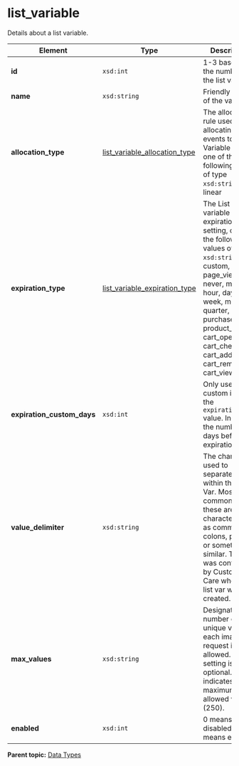 # list_variable

Details about a list variable.

|Element|Type|Description|
|-------|----|-----------|
|**id** |`xsd:int` | 1-3 based on the number of the list variable. |
|**name** |`xsd:string` | Friendly name of the variable. |
|**allocation_type** |[list_variable_allocation_type](r_list_variable_allocation_type.md#) | The allocation rule used for allocating events to List Variable values, one of the following values of type `xsd:string`: full, linear |
|**expiration_type** |[list_variable_expiration_type](r_list_variable_expiration_type.md#) | The List variable expiration setting, one of the following values of type `xsd:string`: custom, visit, page_view, never, minute, hour, day, week, month, quarter, year, purchase, product_view, cart_open, cart_checkout, cart_add, cart_remove, cart_view|
|**expiration_custom_days** |`xsd:int` | Only used when custom is set as the `expiration_type` value. Indicates the number of days before expiration. |
|**value_delimiter** |`xsd:string` | The character used to separate values within the List Var. Most commonly these are characters such as commas, colons, pipes, or something similar. This was configured by Customer Care when the list var was created. |
|**max_values** |`xsd:string` | Designates the number of unique values each image request is allowed. This setting is optional. 0 indicates the maximum allowed value (250). |
|**enabled** |`xsd:int` | 0 means disabled, 1 means enabled. |

**Parent topic:** [Data Types](../data_types/c_datatypes.md)

